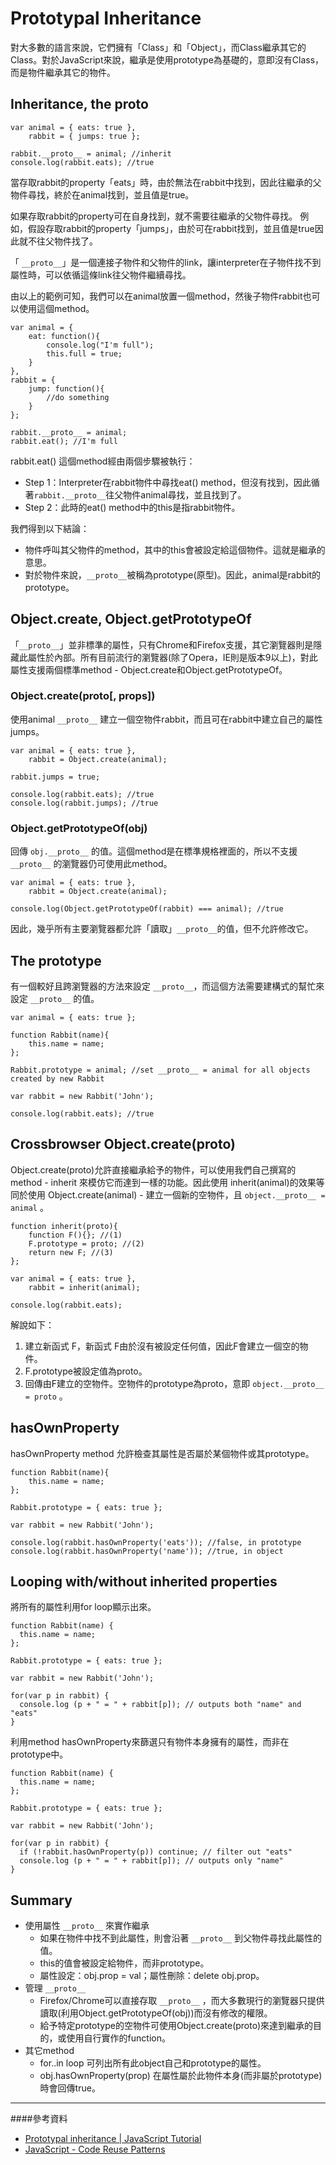 # Prototypal Inheritance
對大多數的語言來說，它們擁有「Class」和「Object」，而Class繼承其它的Class。對於JavaScript來說，繼承是使用prototype為基礎的，意即沒有Class，而是物件繼承其它的物件。

## Inheritance, the __proto__

	var animal = { eats: true },
		rabbit = { jumps: true };
	 
	rabbit.__proto__ = animal; //inherit
	console.log(rabbit.eats); //true

當存取rabbit的property「eats」時，由於無法在rabbit中找到，因此往繼承的父物件尋找，終於在animal找到，並且值是true。

如果存取rabbit的property可在自身找到，就不需要往繼承的父物件尋找。
例如，假設存取rabbit的property「jumps」，由於可在rabbit找到，並且值是true因此就不往父物件找了。

「 `__proto__`」是一個連接子物件和父物件的link，讓interpreter在子物件找不到屬性時，可以依循這條link往父物件繼續尋找。

由以上的範例可知，我們可以在animal放置一個method，然後子物件rabbit也可以使用這個method。

	var animal = { 
		eat: function(){
			console.log("I'm full");
			this.full = true;
		}
	},
	rabbit = { 
		jump: function(){
			//do something
		} 
	};
	 
	rabbit.__proto__ = animal;
	rabbit.eat(); //I'm full

rabbit.eat() 這個method經由兩個步驟被執行：

- Step 1：Interpreter在rabbit物件中尋找eat() method，但沒有找到，因此循著`rabbit.__proto__`往父物件animal尋找，並且找到了。
- Step 2：此時的eat() method中的this是指rabbit物件。

我們得到以下結論：

- 物件呼叫其父物件的method，其中的this會被設定給這個物件。這就是繼承的意思。
- 對於物件來說，`__proto__`被稱為prototype(原型)。因此，animal是rabbit的prototype。

## Object.create, Object.getPrototypeOf
「`__proto__`」並非標準的屬性，只有Chrome和Firefox支援，其它瀏覽器則是隱藏此屬性於內部。所有目前流行的瀏覽器(除了Opera，IE則是版本9以上)，對此屬性支援兩個標準method - Object.create和Object.getPrototypeOf。  

### Object.create(proto[, props])
使用animal `__proto__` 建立一個空物件rabbit，而且可在rabbit中建立自己的屬性jumps。

	var animal = { eats: true },
		rabbit = Object.create(animal);
	
	rabbit.jumps = true;
	
	console.log(rabbit.eats); //true
	console.log(rabbit.jumps); //true

### Object.getPrototypeOf(obj)
回傳 `obj.__proto__` 的值。這個method是在標準規格裡面的，所以不支援 `__proto__` 的瀏覽器仍可使用此method。

	var animal = { eats: true },
		rabbit = Object.create(animal);
	
	console.log(Object.getPrototypeOf(rabbit) === animal); //true

因此，幾乎所有主要瀏覽器都允許「讀取」`__proto__`的值，但不允許修改它。

## The prototype
有一個較好且跨瀏覽器的方法來設定 `__proto__`，而這個方法需要建構式的幫忙來設定 `__proto__` 的值。

	var animal = { eats: true };
	
	function Rabbit(name){
		this.name = name;
	};
	
	Rabbit.prototype = animal; //set __proto__ = animal for all objects created by new Rabbit
	
	var rabbit = new Rabbit('John');
	
	console.log(rabbit.eats); //true

## Crossbrowser Object.create(proto)
Object.create(proto)允許直接繼承給予的物件，可以使用我們自己撰寫的method - inherit 來模仿它而達到一樣的功能。因此使用 inherit(animal)的效果等同於使用 Object.create(animal) - 建立一個新的空物件，且 `object.__proto__ = animal` 。

	function inherit(proto){
		function F(){}; //(1)
		F.prototype = proto; //(2)
		return new F; //(3)
	};
	
	var animal = { eats: true },
		rabbit = inherit(animal);
	
	console.log(rabbit.eats);

解說如下：

1. 建立新函式 F，新函式 F由於沒有被設定任何值，因此F會建立一個空的物件。
2. F.prototype被設定值為proto。
3. 回傳由F建立的空物件。空物件的prototype為proto，意即 `object.__proto__ = proto` 。

## hasOwnProperty
hasOwnProperty method 允許檢查其屬性是否屬於某個物件或其prototype。

	function Rabbit(name){
		this.name = name;
	};
	
	Rabbit.prototype = { eats: true };
	
	var rabbit = new Rabbit('John');
	
	console.log(rabbit.hasOwnProperty('eats')); //false, in prototype
	console.log(rabbit.hasOwnProperty('name')); //true, in object

## Looping with/without inherited properties
將所有的屬性利用for loop顯示出來。

	function Rabbit(name) {
	  this.name = name;
	};
	 
	Rabbit.prototype = { eats: true };
	 
	var rabbit = new Rabbit('John');
	 
	for(var p in rabbit) {
	  console.log (p + " = " + rabbit[p]); // outputs both "name" and "eats"
	}


利用method hasOwnProperty來篩選只有物件本身擁有的屬性，而非在prototype中。

	function Rabbit(name) {
	  this.name = name;
	};
	 
	Rabbit.prototype = { eats: true };
	 
	var rabbit = new Rabbit('John');
	 
	for(var p in rabbit) {
	  if (!rabbit.hasOwnProperty(p)) continue; // filter out "eats"
	  console.log (p + " = " + rabbit[p]); // outputs only "name"
	}

## Summary
- 使用屬性 `__proto__` 來實作繼承
	- 如果在物件中找不到此屬性，則會沿著 `__proto__` 到父物件尋找此屬性的值。
	- this的值會被設定給物件，而非prototype。
	- 屬性設定：obj.prop = val；屬性刪除：delete obj.prop。 
- 管理 `__proto__`
	- Firefox/Chrome可以直接存取 `__proto__` ，而大多數現行的瀏覽器只提供讀取(利用Object.getPrototypeOf(obj))而沒有修改的權限。
	- 給予特定prototype的空物件可使用Object.create(proto)來達到繼承的目的，或使用自行實作的function。
- 其它method
	- for..in loop 可列出所有此object自己和prototype的屬性。
	- obj.hasOwnProperty(prop) 在屬性屬於此物件本身(而非屬於prototype)時會回傳true。

---
####參考資料
- [Prototypal inheritance | JavaScript Tutorial](http://javascript.info/tutorial/inheritance)
- [JavaScript - Code Reuse Patterns](http://cythilya.blogspot.tw/2015/06/javascript-code-reuse-patterns.html)